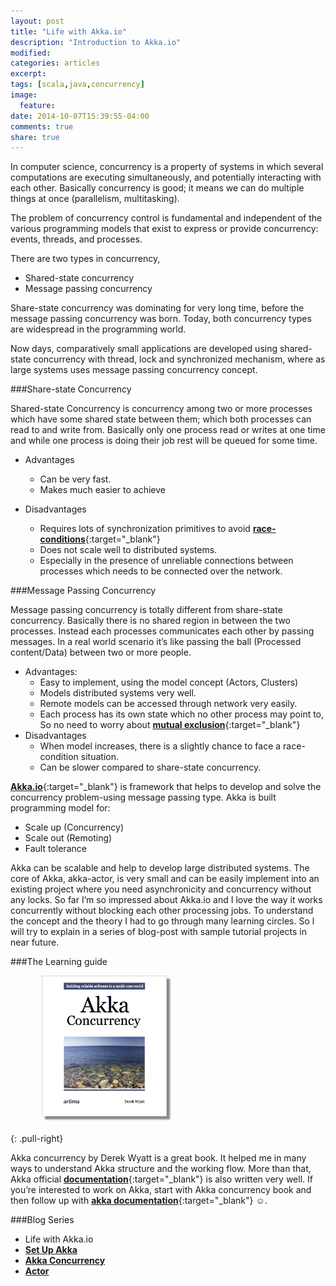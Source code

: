 ```yaml
---
layout: post
title: "Life with Akka.io"
description: "Introduction to Akka.io"
modified:
categories: articles
excerpt:
tags: [scala,java,concurrency]
image:
  feature:
date: 2014-10-07T15:39:55-04:00
comments: true
share: true
---
```


In computer science, concurrency is a property of systems in which several computations are executing simultaneously, and potentially interacting with each other. Basically concurrency is good; it means we can do multiple things at once (parallelism, multitasking).

The problem of concurrency control is fundamental and independent of the various programming models that exist to express or provide concurrency: events, threads, and processes.

There are two types in concurrency,

* Shared-state concurrency
*	Message passing concurrency

Share-state concurrency was dominating for very long time, before the message passing concurrency was born. Today, both concurrency types are widespread in the programming world.

Now days, comparatively small applications are developed using shared-state concurrency with thread, lock and synchronized mechanism, where as large systems uses message passing concurrency concept.

###Share-state Concurrency

Shared-state Concurrency is concurrency among two or more processes which have some shared state between them; which both processes can read to and write from. Basically only one process read or writes at one time and while one process is doing their job rest will be queued for some time.

* Advantages
	* Can be very fast.
	* Makes much easier to achieve

* Disadvantages
	* Requires lots of synchronization primitives to avoid [**race-conditions**](http://msdn.microsoft.com/en-us/magazine/cc546569.aspx){:target="_blank"}
  * Does not scale well to distributed systems.
  * Especially in the presence of unreliable connections between processes which needs to be connected over the network.

###Message Passing Concurrency

Message passing concurrency is totally different from share-state concurrency. Basically there is no shared region in between the two processes. Instead each processes communicates each other by passing messages. In a real world scenario it’s like passing the ball (Processed content/Data) between two or more people.

* Advantages:
  * Easy to implement, using the model concept (Actors, Clusters)
  * Models distributed systems very well.
  * Remote models can be accessed through network very easily.
  * Each process has its own state which no other process may point to, So no need to worry about [**mutual exclusion**](http://en.wikipedia.org/wiki/Mutual_exclusion){:target="_blank"}
* Disadvantages
  * When model increases, there is a slightly chance to face a race-condition situation.
  * Can be slower compared to share-state concurrency.

[**Akka.io**](http://akka.io/){:target="_blank"} is framework that helps to develop and solve the concurrency problem-using message passing type.  Akka is built programming model for:

* Scale up (Concurrency)
* Scale out (Remoting)
* Fault tolerance

Akka can be scalable and help to develop large distributed systems. The core of Akka, akka-actor, is very small and can be easily implement into an existing project where you need asynchronicity and concurrency without any locks. So far I’m so impressed about Akka.io and I love the way it works concurrently without blocking each other processing jobs. To understand the concept and the theory I had to go through many learning circles. So l will try to explain in a series of blog-post with sample tutorial projects in near future.

###The Learning guide

<figure>
  <a href="/articles/akka-concurency.png"><img src="/articles/akka-concurency.png" alt="image" style="box-shadow: 5px 5px 2.5px #888888; margin: 0 0 10px 10px; max-width:200px;"></a>
</figure>
{: .pull-right}

Akka concurrency by Derek Wyatt is a great book. It helped me in many ways to understand Akka structure and the working flow.  More than that, Akka official [**documentation**](http://akka.io/docs/){:target="_blank"} is also written very well. If you’re interested to work on Akka, start with Akka concurrency book and then follow up with [**akka documentation**](http://akka.io/docs/){:target="_blank"} ☺.

###Blog Series
* Life with Akka.io
* [**Set Up Akka**](/blog/set-up-akka/)
* [**Akka Concurrency**](/blog/akka-concurrency/)
* [**Actor**](/blog/actor/)
